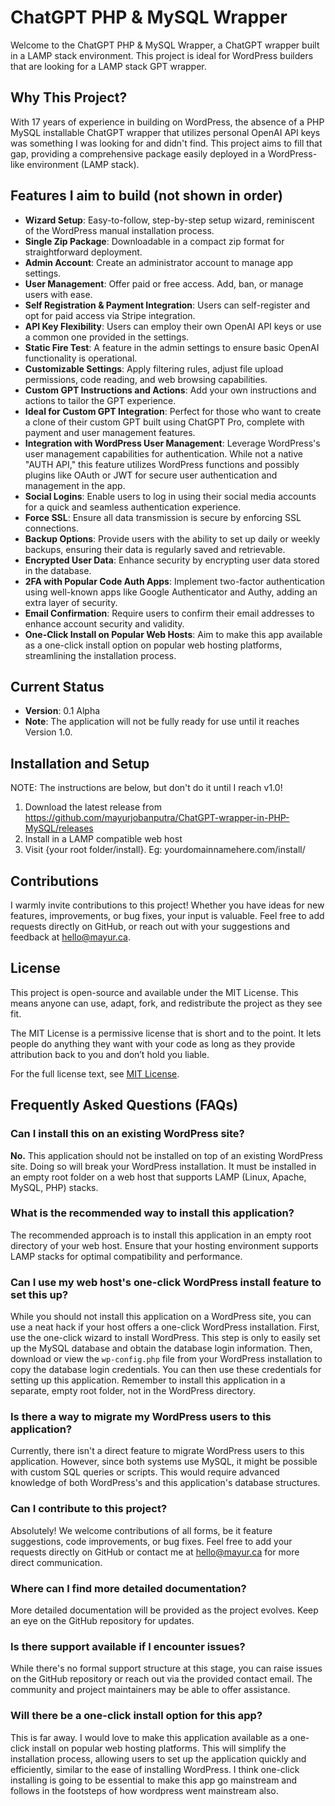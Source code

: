 # ChatGPT PHP & MySQL Wrapper

Welcome to the ChatGPT PHP & MySQL Wrapper, a ChatGPT wrapper built in a LAMP stack environment. This project is ideal for WordPress builders that are looking for a LAMP stack GPT wrapper.

## Why This Project?

With 17 years of experience in building on WordPress, the absence of a PHP MySQL installable ChatGPT wrapper that utilizes personal OpenAI API keys was something I was looking for and didn't find. This project aims to fill that gap, providing a comprehensive package easily deployed in a WordPress-like environment (LAMP stack).

## Features I aim to build (not shown in order)

- **Wizard Setup**: Easy-to-follow, step-by-step setup wizard, reminiscent of the WordPress manual installation process.
- **Single Zip Package**: Downloadable in a compact zip format for straightforward deployment.
- **Admin Account**: Create an administrator account to manage app settings.
- **User Management**: Offer paid or free access. Add, ban, or manage users with ease.
- **Self Registration & Payment Integration**: Users can self-register and opt for paid access via Stripe integration.
- **API Key Flexibility**: Users can employ their own OpenAI API keys or use a common one provided in the settings.
- **Static Fire Test**: A feature in the admin settings to ensure basic OpenAI functionality is operational.
- **Customizable Settings**: Apply filtering rules, adjust file upload permissions, code reading, and web browsing capabilities.
- **Custom GPT Instructions and Actions**: Add your own instructions and actions to tailor the GPT experience.
- **Ideal for Custom GPT Integration**: Perfect for those who want to create a clone of their custom GPT built using ChatGPT Pro, complete with payment and user management features.
- **Integration with WordPress User Management**: Leverage WordPress's user management capabilities for authentication. While not a native "AUTH API," this feature utilizes WordPress functions and possibly plugins like OAuth or JWT for secure user authentication and management in the app.
- **Social Logins**: Enable users to log in using their social media accounts for a quick and seamless authentication experience.
- **Force SSL**: Ensure all data transmission is secure by enforcing SSL connections.
- **Backup Options**: Provide users with the ability to set up daily or weekly backups, ensuring their data is regularly saved and retrievable.
- **Encrypted User Data**: Enhance security by encrypting user data stored in the database.
- **2FA with Popular Code Auth Apps**: Implement two-factor authentication using well-known apps like Google Authenticator and Authy, adding an extra layer of security.
- **Email Confirmation**: Require users to confirm their email addresses to enhance account security and validity.
- **One-Click Install on Popular Web Hosts**: Aim to make this app available as a one-click install option on popular web hosting platforms, streamlining the installation process.




## Current Status

- **Version**: 0.1 Alpha
- **Note**: The application will not be fully ready for use until it reaches Version 1.0.

## Installation and Setup

NOTE: The instructions are below, but don't do it until I reach v1.0! 

1. Download the latest release from https://github.com/mayurjobanputra/ChatGPT-wrapper-in-PHP-MySQL/releases
2. Install in a LAMP compatible web host
3. Visit {your root folder/install}. Eg: yourdomainnamehere.com/install/
 
## Contributions

I warmly invite contributions to this project! Whether you have ideas for new features, improvements, or bug fixes, your input is valuable. Feel free to add requests directly on GitHub, or reach out with your suggestions and feedback at [hello@mayur.ca](mailto:hello@mayur.ca).

## License

This project is open-source and available under the MIT License. This means anyone can use, adapt, fork, and redistribute the project as they see fit.

The MIT License is a permissive license that is short and to the point. It lets people do anything they want with your code as long as they provide attribution back to you and don’t hold you liable.

For the full license text, see [MIT License](https://opensource.org/licenses/MIT).

## Frequently Asked Questions (FAQs)

### Can I install this on an existing WordPress site?

**No.** This application should not be installed on top of an existing WordPress site. Doing so will break your WordPress installation. It must be installed in an empty root folder on a web host that supports LAMP (Linux, Apache, MySQL, PHP) stacks.

### What is the recommended way to install this application?

The recommended approach is to install this application in an empty root directory of your web host. Ensure that your hosting environment supports LAMP stacks for optimal compatibility and performance.

### Can I use my web host's one-click WordPress install feature to set this up?

While you should not install this application on a WordPress site, you can use a neat hack if your host offers a one-click WordPress installation. First, use the one-click wizard to install WordPress. This step is only to easily set up the MySQL database and obtain the database login information. Then, download or view the `wp-config.php` file from your WordPress installation to copy the database login credentials. You can then use these credentials for setting up this application. Remember to install this application in a separate, empty root folder, not in the WordPress directory.

### Is there a way to migrate my WordPress users to this application?

Currently, there isn't a direct feature to migrate WordPress users to this application. However, since both systems use MySQL, it might be possible with custom SQL queries or scripts. This would require advanced knowledge of both WordPress's and this application's database structures.

### Can I contribute to this project?

Absolutely! We welcome contributions of all forms, be it feature suggestions, code improvements, or bug fixes. Feel free to add your requests directly on GitHub or contact me at [hello@mayur.ca](mailto:hello@mayur.ca) for more direct communication.

### Where can I find more detailed documentation?

More detailed documentation will be provided as the project evolves. Keep an eye on the GitHub repository for updates.

### Is there support available if I encounter issues?

While there's no formal support structure at this stage, you can raise issues on the GitHub repository or reach out via the provided contact email. The community and project maintainers may be able to offer assistance.

### Will there be a one-click install option for this app?

This is far away. I would love to make this application available as a one-click install on popular web hosting platforms. This will simplify the installation process, allowing users to set up the application quickly and efficiently, similar to the ease of installing WordPress.  I think one-click installing is going to be essential to make this app go mainstream and follows in the footsteps of how wordpress went mainstream also.
